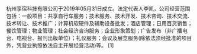 杭州享宿科技有限公司于2019年05月31日成立。法定代表人李凯，公司经营范围包括：一般项目：共享自行车服务；技术服务、技术开发、技术咨询、技术交流、技术转让、技术推广；计算机软硬件及辅助设备批发；酒店管理；日用百货销售；餐饮管理；物业管理；社会经济咨询服务；企业形象策划；广告发布（非广播电台、电视台、报刊出版单位）；礼仪服务；会议及展览服务(除依法须经批准的项目外，凭营业执照依法自主开展经营活动)等。 [1]
